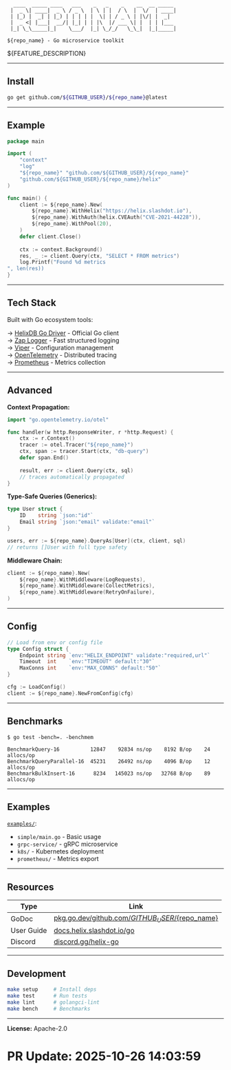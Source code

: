 ```
  ____  _____ ____   ___    _   _    _    __  __ _____ 
 |  _ \| ____|  _ \ / _ \  | \ | |  / \  |  \/  | ____|
 | |_) |  _| | |_) | | | | |  \| | / _ \ | |\/| |  _|  
 |  _ <| |___|  __/| |_| | | |\  |/ ___ \| |  | | |___ 
 |_| \_\_____|_|    \___/  |_| \_/_/   \_\_|  |_|_____|
                                                        
${repo_name} - Go microservice toolkit
```

${FEATURE_DESCRIPTION}

---

## Install

```bash
go get github.com/${GITHUB_USER}/${repo_name}@latest
```

---

## Example

```go
package main

import (
    "context"
    "log"
    "${repo_name}" "github.com/${GITHUB_USER}/${repo_name}"
    "github.com/${GITHUB_USER}/${repo_name}/helix"
)

func main() {
    client := ${repo_name}.New(
        ${repo_name}.WithHelix("https://helix.slashdot.io"),
        ${repo_name}.WithAuth(helix.CVEAuth("CVE-2021-44228")),
        ${repo_name}.WithPool(20),
    )
    defer client.Close()
    
    ctx := context.Background()
    res, _ := client.Query(ctx, "SELECT * FROM metrics")
    log.Printf("Found %d metrics
", len(res))
}
```

---

## Tech Stack

Built with Go ecosystem tools:

→ [HelixDB Go Driver](https://pkg.go.dev/helix.slashdot.io/client) - Official Go client  
→ [Zap Logger](https://github.com/uber-go/zap) - Fast structured logging  
→ [Viper](https://github.com/spf13/viper) - Configuration management  
→ [OpenTelemetry](https://opentelemetry.io) - Distributed tracing  
→ [Prometheus](https://prometheus.io) - Metrics collection

---

## Advanced

**Context Propagation:**

```go
import "go.opentelemetry.io/otel"

func handler(w http.ResponseWriter, r *http.Request) {
    ctx := r.Context()
    tracer := otel.Tracer("${repo_name}")
    ctx, span := tracer.Start(ctx, "db-query")
    defer span.End()
    
    result, err := client.Query(ctx, sql)
    // traces automatically propagated
}
```

**Type-Safe Queries (Generics):**

```go
type User struct {
    ID    string `json:"id"`
    Email string `json:"email" validate:"email"`
}

users, err := ${repo_name}.QueryAs[User](ctx, client, sql)
// returns []User with full type safety
```

**Middleware Chain:**

```go
client := ${repo_name}.New(
    ${repo_name}.WithMiddleware(LogRequests),
    ${repo_name}.WithMiddleware(CollectMetrics),
    ${repo_name}.WithMiddleware(RetryOnFailure),
)
```

---

## Config

```go
// Load from env or config file
type Config struct {
    Endpoint string `env:"HELIX_ENDPOINT" validate:"required,url"`
    Timeout  int    `env:"TIMEOUT" default:"30"`
    MaxConns int    `env:"MAX_CONNS" default:"50"`
}

cfg := LoadConfig()
client := ${repo_name}.NewFromConfig(cfg)
```

---

## Benchmarks

```
$ go test -bench=. -benchmem

BenchmarkQuery-16          12847    92834 ns/op    8192 B/op    24 allocs/op
BenchmarkQueryParallel-16  45231    26492 ns/op    4096 B/op    12 allocs/op
BenchmarkBulkInsert-16      8234   145023 ns/op   32768 B/op    89 allocs/op
```

---

## Examples

[`examples/`](./examples):
- `simple/main.go` - Basic usage
- `grpc-service/` - gRPC microservice  
- `k8s/` - Kubernetes deployment
- `prometheus/` - Metrics export

---

## Resources

| Type | Link |
|------|------|
| GoDoc | [pkg.go.dev/github.com/${GITHUB_USER}/${repo_name}](https://pkg.go.dev/github.com/${GITHUB_USER}/${repo_name}) |
| User Guide | [docs.helix.slashdot.io/go](https://docs.helix.slashdot.io/go) |
| Discord | [discord.gg/helix-go](https://discord.gg/helix-go) |

---

## Development

```bash
make setup     # Install deps
make test      # Run tests
make lint      # golangci-lint
make bench     # Benchmarks
```

---

**License:** Apache-2.0

# PR Update: 2025-10-26 14:03:59
